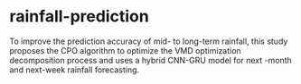 # rainfall-prediction
To improve the prediction accuracy of mid- to long-term rainfall, this study proposes the CPO algorithm to optimize the VMD optimization decomposition process and uses a hybrid CNN-GRU model for next -month and next-week rainfall forecasting.
